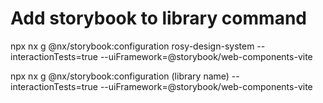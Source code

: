 # Add storybook to library command

npx nx g @nx/storybook:configuration rosy-design-system --interactionTests=true --uiFramework=@storybook/web-components-vite


npx nx g @nx/storybook:configuration (library name) --interactionTests=true --uiFramework=@storybook/web-components-vite